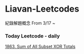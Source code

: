# Liavan-Leetcodes
紀錄解題概念
From 3/17 ~  

### Today Leetcode - daily 
[1863. Sum of All Subset XOR Totals](https://github.com/Liavan0122/Liavan-Leetcodes/blob/main/Bit%20Manipulation/1863.%20Sum%20of%20All%20Subset%20XOR%20Totals.md)
